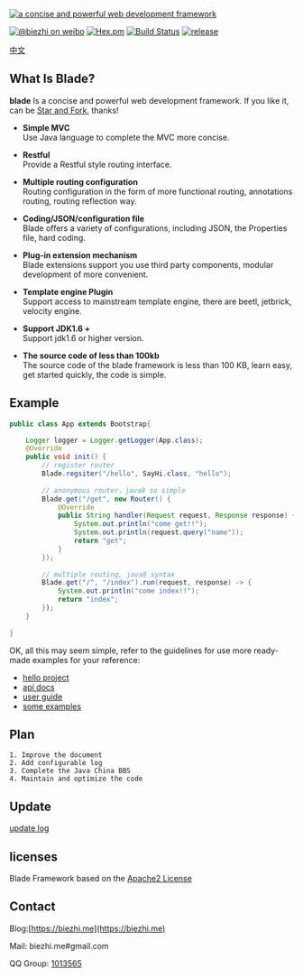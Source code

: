 [![a concise and powerful web development framework](http://i1.tietuku.com/0c4b9726253b6268.png "a concise and powerful web development framework")](http://bladejava.com)

[![@biezhi on weibo](https://img.shields.io/badge/weibo-%40biezhi-red.svg)](http://weibo.com/u/5238733773)
[![Hex.pm](https://img.shields.io/hexpm/l/plug.svg)](http://www.apache.org/licenses/LICENSE-2.0.html)
[![Build Status](https://api.travis-ci.org/biezhi/blade.svg?branch=master)](https://travis-ci.org/biezhi/blade)
[![release](https://img.shields.io/maven-central/v/com.bladejava/blade-core.svg)](http://search.maven.org/#search%7Cga%7C1%7Cg%3A%22com.bladejava%22)

[中文](https://github.com/biezhi/blade/blob/master/README_CN.md)

## What Is Blade?

**blade** Is a concise and powerful web development framework. If you like it, can be [Star and Fork](https://github.com/biezhi/blade), thanks!

- __Simple MVC__  
Use Java language to complete the MVC more concise.

- __Restful__  
Provide a Restful style routing interface.

- __Multiple routing configuration__  
Routing configuration in the form of more functional routing, annotations routing, routing reflection way.

- __Coding/JSON/configuration file__  
Blade offers a variety of configurations, including JSON, the Properties file, hard coding.

- __Plug-in extension mechanism__  
Blade extensions support you use third party components, modular development of more convenient.

- __Template engine Plugin__  
Support access to mainstream template engine, there are beetl, jetbrick, velocity engine.

- __Support JDK1.6 +__  
Support jdk1.6 or higher version.

- __The source code of less than 100kb__  
The source code of the blade framework is less than 100 KB, learn easy, get started quickly, the code is simple.

## Example

```java
public class App extends Bootstrap{

	Logger logger = Logger.getLogger(App.class);
	@Override
	public void init() {
		// register router
		Blade.regsiter("/hello", SayHi.class, "hello");
		
		// anonymous router，java8 so simple
		Blade.get("/get", new Router() {
			@Override
			public String handler(Request request, Response response) {
				System.out.println("come get!!");
				System.out.println(request.query("name"));
				return "get";
			}
		});
		
		// multiple routing, java8 syntax
		Blade.get("/", "/index").run(request, response) -> {
			System.out.println("come index!!");
			return "index";
		});
	}
	
}
```
	
OK, all this may seem simple, refer to the guidelines for use more ready-made examples for your reference:

+ [hello project](https://github.com/bladejava/hello)
+ [api docs](http://bladejava.com/apidocs/)
+ [user guide](https://github.com/biezhi/blade/wiki)
+ [some examples](https://github.com/bladejava)

## Plan

	1. Improve the document
	2. Add configurable log
	3. Complete the Java China BBS
	4. Maintain and optimize the code
	
## Update

[update log](https://github.com/biezhi/blade/blob/master/UPDATE_LOG.md)

## licenses

Blade Framework based on the [Apache2 License](http://www.apache.org/licenses/LICENSE-2.0.html)

## Contact

Blog:[https://biezhi.me](https://biezhi.me)

Mail: biezhi.me#gmail.com

QQ Group: [1013565](http://shang.qq.com/wpa/qunwpa?idkey=932642920a5c0ef5f1ae902723c4f168c58ea63f3cef1139e30d68145d3b5b2f)
